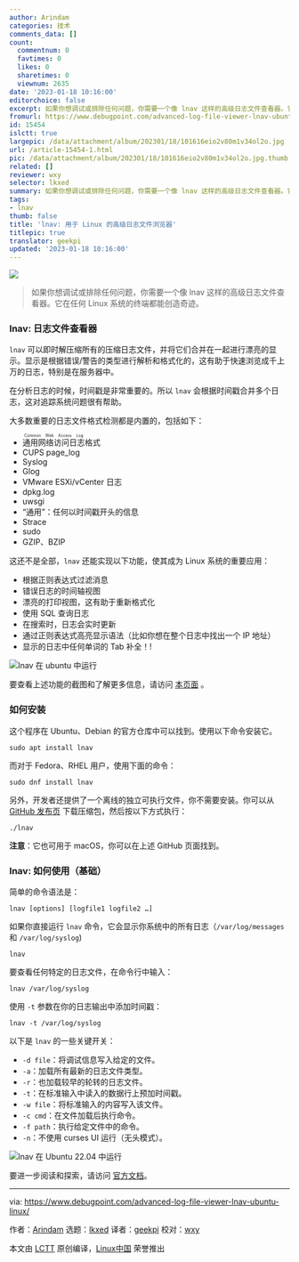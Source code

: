 ```yaml
---
author: Arindam
categories: 技术
comments_data: []
count:
  commentnum: 0
  favtimes: 0
  likes: 0
  sharetimes: 0
  viewnum: 2635
date: '2023-01-18 10:16:00'
editorchoice: false
excerpt: 如果你想调试或排除任何问题，你需要一个像 lnav 这样的高级日志文件查看器。它在任何 Linux 系统的终端都能创造奇迹。
fromurl: https://www.debugpoint.com/advanced-log-file-viewer-lnav-ubuntu-linux/
id: 15454
islctt: true
largepic: /data/attachment/album/202301/18/101616eio2v80m1v34ol2o.jpg
url: /article-15454-1.html
pic: /data/attachment/album/202301/18/101616eio2v80m1v34ol2o.jpg.thumb.jpg
related: []
reviewer: wxy
selector: lkxed
summary: 如果你想调试或排除任何问题，你需要一个像 lnav 这样的高级日志文件查看器。它在任何 Linux 系统的终端都能创造奇迹。
tags:
- lnav
thumb: false
title: 'lnav: 用于 Linux 的高级日志文件浏览器'
titlepic: true
translator: geekpi
updated: '2023-01-18 10:16:00'
---
```


![](/data/attachment/album/202301/18/101616eio2v80m1v34ol2o.jpg)



> 
> 如果你想调试或排除任何问题，你需要一个像 lnav 这样的高级日志文件查看器。它在任何 Linux 系统的终端都能创造奇迹。
> 
> 
> 


### lnav: 日志文件查看器


`lnav` 可以即时解压缩所有的压缩日志文件，并将它们合并在一起进行漂亮的显示。显示是根据错误/警告的类型进行解析和格式化的，这有助于快速浏览成千上万的日志，特别是在服务器中。


在分析日志的时候，时间戳是非常重要的。所以 `lnav` 会根据时间戳合并多个日志，这对追踪系统问题很有帮助。


大多数重要的日志文件格式检测都是内置的，包括如下：


* <ruby> 通用网络访问日志 <rt>  Common Web Access Log </rt></ruby>格式
* CUPS page\_log
* Syslog
* Glog
* VMware ESXi/vCenter 日志
* dpkg.log
* uwsgi
* “通用”：任何以时间戳开头的信息
* Strace
* sudo
* GZIP、BZIP


这还不是全部，`lnav` 还能实现以下功能，使其成为 Linux 系统的重要应用：


* 根据正则表达式过滤消息
* 错误日志的时间轴视图
* 漂亮的打印视图，这有助于重新格式化
* 使用 SQL 查询日志
* 在搜索时，日志会实时更新
* 通过正则表达式高亮显示语法（比如你想在整个日志中找出一个 IP 地址）
* 显示的日志中任何单词的 Tab 补全！!


![lnav 在 ubuntu 中运行](/data/attachment/album/202301/18/101701z6w652nr663ne66p.png)


要查看上述功能的截图和了解更多信息，请访问 [本页面](http://lnav.org/features/) 。


### 如何安装


这个程序在 Ubuntu、Debian 的官方仓库中可以找到。使用以下命令安装它。



```
sudo apt install lnav

```

而对于 Fedora、RHEL 用户，使用下面的命令：



```
sudo dnf install lnav

```

另外，开发者还提供了一个离线的独立可执行文件，你不需要安装。你可以从 [GitHub 发布页](https://github.com/tstack/lnav/releases/) 下载压缩包，然后按以下方式执行：



```
./lnav

```

**注意**：它也可用于 macOS，你可以在上述 GitHub 页面找到。


### lnav: 如何使用（基础）


简单的命令语法是：



```
lnav [options] [logfile1 logfile2 …]

```

如果你直接运行 `lnav` 命令，它会显示你系统中的所有日志（`/var/log/messages` 和 `/var/log/syslog`)



```
lnav

```

要查看任何特定的日志文件，在命令行中输入：



```
lnav /var/log/syslog

```

使用 `-t` 参数在你的日志输出中添加时间戳：



```
lnav -t /var/log/syslog

```

以下是 `lnav` 的一些关键开关：


* `-d file`：将调试信息写入给定的文件。
* `-a`：加载所有最新的日志文件类型。
* `-r`：也加载较早的轮转的日志文件。
* `-t`：在标准输入中读入的数据行上预加时间戳。
* `-w file`：将标准输入的内容写入该文件。
* `-c cmd`：在文件加载后执行命令。
* `-f path`：执行给定文件中的命令。
* `-n`：不使用 curses UI 运行（无头模式）。


![lnav 在 Ubuntu 22.04 中运行](/data/attachment/album/202301/18/101718zmm5m02zat7momr0.jpg)


要进一步阅读和探索，请访问 [官方文档](https://docs.lnav.org/en/latest/intro.html)。




---


via: <https://www.debugpoint.com/advanced-log-file-viewer-lnav-ubuntu-linux/>


作者：[Arindam](https://www.debugpoint.com/author/admin1/) 选题：[lkxed](https://github.com/lkxed) 译者：[geekpi](https://github.com/geekpi) 校对：[wxy](https://github.com/wxy)


本文由 [LCTT](https://github.com/LCTT/TranslateProject) 原创编译，[Linux中国](https://linux.cn/) 荣誉推出